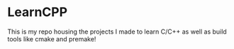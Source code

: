 # LearnCPP

This is my repo housing the projects I made to learn C/C++ as well as build tools like cmake and premake!
